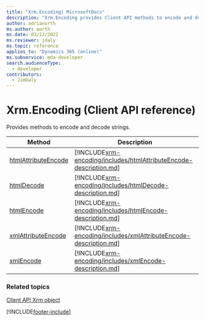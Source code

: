 ```yaml
---
title: "Xrm.Encoding| MicrosoftDocs"
description: "Xrm.Encoding provides Client API methods to encode and decode strings."
author: adrianorth
ms.author: aorth
ms.date: 03/12/2022
ms.reviewer: jdaly
ms.topic: reference
applies_to: "Dynamics 365 (online)"
ms.subservice: mda-developer
search.audienceType: 
  - developer
contributors:
  - JimDaly
---
```

# Xrm.Encoding (Client API reference)



Provides methods to encode and decode strings. 

|Method | Description | 
| ------------- |-------------|
|[htmlAttributeEncode](xrm-encoding/htmlAttributeEncode.md) |[!INCLUDE[xrm-encoding/includes/htmlAttributeEncode-description.md](xrm-encoding/includes/htmlAttributeEncode-description.md)] | 
|[htmlDecode](xrm-encoding/htmlDecode.md) |[!INCLUDE[xrm-encoding/includes/htmlDecode-description.md](xrm-encoding/includes/htmlDecode-description.md)] |
|[htmlEncode](xrm-encoding/htmlEncode.md) |[!INCLUDE[xrm-encoding/includes/htmlEncode-description.md](xrm-encoding/includes/htmlEncode-description.md)] |
|[xmlAttributeEncode](xrm-encoding/xmlAttributeEncode.md) |[!INCLUDE[xrm-encoding/includes/xmlAttributeEncode-description.md](xrm-encoding/includes/xmlAttributeEncode-description.md)] |
|[xmlEncode](xrm-encoding/xmlEncode.md) |[!INCLUDE[xrm-encoding/includes/xmlEncode-description.md](xrm-encoding/includes/xmlEncode-description.md)] |

### Related topics

[Client API Xrm object](../clientapi-xrm.md)

[!INCLUDE[footer-include](../../../../includes/footer-banner.md)]
